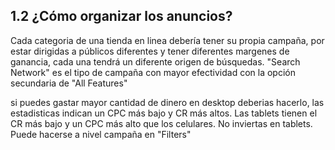 ## 1.2 ¿Cómo organizar los anuncios?

Cada categoria de una tienda en linea debería tener su propia campaña,
por estar dirigidas a públicos diferentes y tener diferentes margenes de
ganancia, cada una tendrá un diferente origen de búsquedas. \"Search
Network\" es el tipo de campaña con mayor efectividad con la opción
secundaria de \"All Features\"

si puedes gastar mayor cantidad de dinero en desktop deberias hacerlo,
las estadisticas indican un CPC más bajo y CR más altos. Las tablets
tienen el CR más bajo y un CPC más alto que los celulares. No inviertas
en tablets. Puede hacerse a nivel campaña en \"Filters\"

